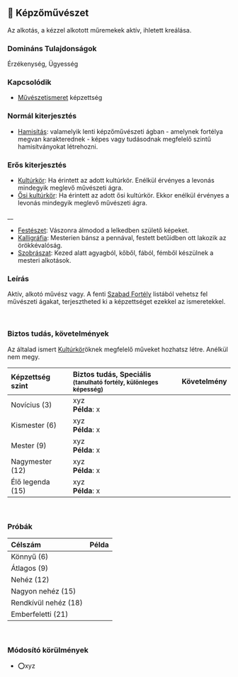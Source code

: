 ## 🔵 Képzőművészet

Az alkotás, a kézzel alkotott műremekek aktív, ihletett kreálása.

### Domináns Tulajdonságok

Érzékenység, Ügyesség

### Kapcsolódik

- [Művészetismeret](muveszetismeret.md) képzettség

### Normál kiterjesztés

- [Hamisítás](../fortelyok.altalanos/hamisitas.md): valamelyik lenti képzőművészeti ágban - amelynek fortélya megvan karakterednek - képes vagy tudásodnak megfelelő szintű hamisítványokat létrehozni.

### Erős kiterjesztés

- [Kultúrkör](../fortelyok.kiemelt/kulturkor.md): Ha érintett az adott kultúrkör. Enélkül érvényes a levonás mindegyik meglevő művészeti ágra.
- [Ősi kultúrkör](../fortelyok.altalanos/osi_kulturkor.md): Ha érintett az adott ősi kultúrkör. Ekkor enélkül érvényes a levonás mindegyik meglevő művészeti ágra.

__

- [Festészet](../fortelyok.szabad/festeszet.md): Vászonra álmodod a lelkedben születő képeket.
- [Kalligráfia](../fortelyok.szabad/kalligrafia.md): Mesterien bánsz a pennával, festett betűidben ott lakozik az örökkévalóság.
- [Szobrászat](../fortelyok.szabad/szobraszat.md): Kezed alatt agyagból, kőből, fából, fémből készülnek a mesteri alkotások.

### Leírás

Aktív, alkotó művész vagy. A fenti [Szabad Fortély](../042_szabad_fortelyok.md) listából vehetsz fel művészeti ágakat, terjesztheted ki a képzettséget ezekkel az ismeretekkel.

<br />

### Biztos tudás, követelmények

Az általad ismert [Kultúrkör](../fortelyok.kiemelt/kulturkor.md)öknek megfelelő műveket hozhatsz létre. Anélkül nem megy.

| Képzettség szint | Biztos tudás, Speciális <br /><sub>(tanulható fortély, különleges  képesség)</sub> | Követelmény |
|:---------------- |:---------------------------------------------------------------------------------- |:-----------:|
| Novícius (3)     | xyz <br /> **Példa**: x                                                            |             |
| Kismester (6)    | xyz <br /> **Példa**: x                                                            |             |
| Mester (9)       | xyz <br /> **Példa**: x                                                            |             |
| Nagymester (12)  | xyz <br /> **Példa**: x                                                            |             |
| Élő legenda (15) | xyz <br /> **Példa**: x                                                            |             |

<br />

### Próbák

| Célszám | Példa  |
| :----------- | :----------- |
| Könnyű       (6)  | |
| Átlagos      (9)  | |
| Nehéz        (12) | |
| Nagyon nehéz (15) | |
| Rendkívül nehéz (18) | |
| Emberfeletti (21) | |

<br />

### Módosító körülmények

- ⭕xyz
